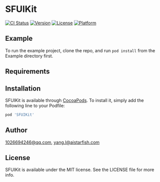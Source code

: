 # SFUIKit

[![CI Status](https://img.shields.io/travis/1026694246@qq.com/SFUIKit.svg?style=flat)](https://travis-ci.org/1026694246@qq.com/SFUIKit)
[![Version](https://img.shields.io/cocoapods/v/SFUIKit.svg?style=flat)](https://cocoapods.org/pods/SFUIKit)
[![License](https://img.shields.io/cocoapods/l/SFUIKit.svg?style=flat)](https://cocoapods.org/pods/SFUIKit)
[![Platform](https://img.shields.io/cocoapods/p/SFUIKit.svg?style=flat)](https://cocoapods.org/pods/SFUIKit)

## Example

To run the example project, clone the repo, and run `pod install` from the Example directory first.

## Requirements

## Installation

SFUIKit is available through [CocoaPods](https://cocoapods.org). To install
it, simply add the following line to your Podfile:

```ruby
pod 'SFUIKit'
```

## Author

1026694246@qq.com, yang.l@aistarfish.com

## License

SFUIKit is available under the MIT license. See the LICENSE file for more info.
